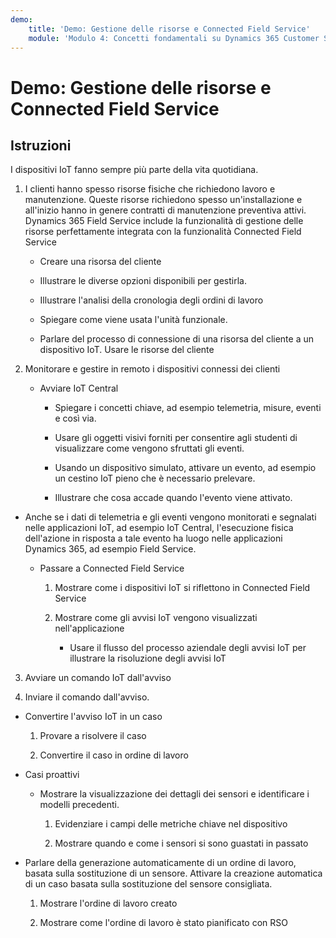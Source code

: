```yaml
---
demo:
    title: 'Demo: Gestione delle risorse e Connected Field Service'
    module: 'Modulo 4: Concetti fondamentali su Dynamics 365 Customer Service'
---
```


# Demo: Gestione delle risorse e Connected Field Service

## Istruzioni

I dispositivi IoT fanno sempre più parte della vita quotidiana. 

1. I clienti hanno spesso risorse fisiche che richiedono lavoro e manutenzione. Queste risorse richiedono spesso un'installazione e all'inizio hanno in genere contratti di manutenzione preventiva attivi. Dynamics 365 Field Service include la funzionalità di gestione delle risorse perfettamente integrata con la funzionalità Connected Field Service 

	- Creare una risorsa del cliente

	- Illustrare le diverse opzioni disponibili per gestirla. 

	- Illustrare l'analisi della cronologia degli ordini di lavoro

	- Spiegare come viene usata l'unità funzionale. 

	- Parlare del processo di connessione di una risorsa del cliente a un dispositivo IoT. Usare le risorse del cliente

 

2. Monitorare e gestire in remoto i dispositivi connessi dei clienti

	- Avviare IoT Central

		- Spiegare i concetti chiave, ad esempio telemetria, misure, eventi e così via. 

		- Usare gli oggetti visivi forniti per consentire agli studenti di visualizzare come vengono sfruttati gli eventi. 

		- Usando un dispositivo simulato, attivare un evento, ad esempio un cestino IoT pieno che è necessario prelevare. 

		- Illustrare che cosa accade quando l'evento viene attivato. 

- Anche se i dati di telemetria e gli eventi vengono monitorati e segnalati nelle applicazioni IoT, ad esempio IoT Central, l'esecuzione fisica dell'azione in risposta a tale evento ha luogo nelle applicazioni Dynamics 365, ad esempio Field Service. 

	- Passare a Connected Field Service

		1. Mostrare come i dispositivi IoT si riflettono in Connected Field Service

		2. Mostrare come gli avvisi IoT vengono visualizzati nell'applicazione

			- Usare il flusso del processo aziendale degli avvisi IoT per illustrare la risoluzione degli avvisi IoT

3. Avviare un comando IoT dall'avviso

4. Inviare il comando dall'avviso. 

- Convertire l'avviso IoT in un caso

	1. Provare a risolvere il caso

	2. Convertire il caso in ordine di lavoro

- Casi proattivi

	- Mostrare la visualizzazione dei dettagli dei sensori e identificare i modelli precedenti. 

		1. Evidenziare i campi delle metriche chiave nel dispositivo

		2. Mostrare quando e come i sensori si sono guastati in passato 

- Parlare della generazione automaticamente di un ordine di lavoro, basata sulla sostituzione di un sensore. Attivare la creazione automatica di un caso basata sulla sostituzione del sensore consigliata. 

	1. Mostrare l'ordine di lavoro creato 

	2. Mostrare come l'ordine di lavoro è stato pianificato con RSO
